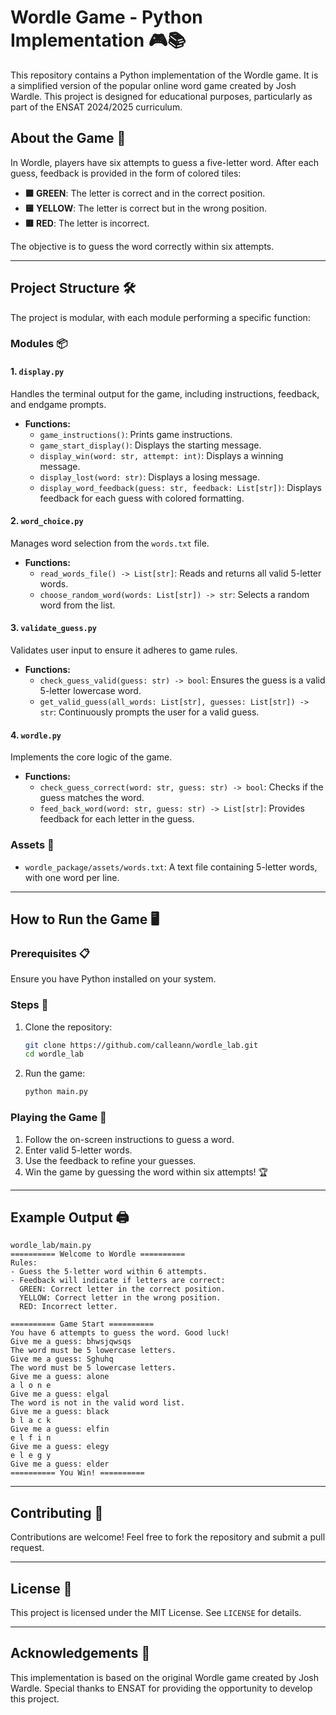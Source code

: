 # Wordle Game - Python Implementation 🎮📚

This repository contains a Python implementation of the Wordle game. It is a simplified version of the popular online word game created by Josh Wardle. This project is designed for educational purposes, particularly as part of the ENSAT 2024/2025 curriculum.

## About the Game 🌟

In Wordle, players have six attempts to guess a five-letter word. After each guess, feedback is provided in the form of colored tiles:
- **🟩 GREEN**: The letter is correct and in the correct position.
- **🟨 YELLOW**: The letter is correct but in the wrong position.
- **🟥 RED**: The letter is incorrect.

The objective is to guess the word correctly within six attempts.

---

## Project Structure 🛠️

The project is modular, with each module performing a specific function:

### Modules 📦

#### 1. `display.py`
Handles the terminal output for the game, including instructions, feedback, and endgame prompts.

- **Functions:**
  - `game_instructions()`: Prints game instructions.
  - `game_start_display()`: Displays the starting message.
  - `display_win(word: str, attempt: int)`: Displays a winning message.
  - `display_lost(word: str)`: Displays a losing message.
  - `display_word_feedback(guess: str, feedback: List[str])`: Displays feedback for each guess with colored formatting.

#### 2. `word_choice.py`
Manages word selection from the `words.txt` file.

- **Functions:**
  - `read_words_file() -> List[str]`: Reads and returns all valid 5-letter words.
  - `choose_random_word(words: List[str]) -> str`: Selects a random word from the list.

#### 3. `validate_guess.py`
Validates user input to ensure it adheres to game rules.

- **Functions:**
  - `check_guess_valid(guess: str) -> bool`: Ensures the guess is a valid 5-letter lowercase word.
  - `get_valid_guess(all_words: List[str], guesses: List[str]) -> str`: Continuously prompts the user for a valid guess.

#### 4. `wordle.py`
Implements the core logic of the game.

- **Functions:**
  - `check_guess_correct(word: str, guess: str) -> bool`: Checks if the guess matches the word.
  - `feed_back_word(word: str, guess: str) -> List[str]`: Provides feedback for each letter in the guess.

### Assets 📂

- `wordle_package/assets/words.txt`: A text file containing 5-letter words, with one word per line.

---

## How to Run the Game 🖥️

### Prerequisites 📋
Ensure you have Python installed on your system.

### Steps 🚀
1. Clone the repository:
   ```bash
   git clone https://github.com/calleann/wordle_lab.git
   cd wordle_lab
   ```

2. Run the game:
   ```bash
   python main.py
   ```

### Playing the Game 🎲
1. Follow the on-screen instructions to guess a word.
2. Enter valid 5-letter words.
3. Use the feedback to refine your guesses.
4. Win the game by guessing the word within six attempts! 🏆

---

## Example Output 🖨️

```
wordle_lab/main.py
========== Welcome to Wordle ==========
Rules:
- Guess the 5-letter word within 6 attempts.
- Feedback will indicate if letters are correct:
  GREEN: Correct letter in the correct position.
  YELLOW: Correct letter in the wrong position.
  RED: Incorrect letter.

========== Game Start ==========
You have 6 attempts to guess the word. Good luck!
Give me a guess: bhwsjqwsqs
The word must be 5 lowercase letters.
Give me a guess: Sghuhq
The word must be 5 lowercase letters.
Give me a guess: alone
a l o n e
Give me a guess: elgal
The word is not in the valid word list.
Give me a guess: black
b l a c k
Give me a guess: elfin
e l f i n
Give me a guess: elegy
e l e g y
Give me a guess: elder
========== You Win! ==========
```

---

## Contributing 🤝
Contributions are welcome! Feel free to fork the repository and submit a pull request.

---

## License 📜
This project is licensed under the MIT License. See `LICENSE` for details.

---

## Acknowledgements 🙌
This implementation is based on the original Wordle game created by Josh Wardle. Special thanks to ENSAT for providing the opportunity to develop this project.

